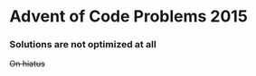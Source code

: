 # Advent of Code Problems 2015 
<h3> Solutions are not optimized at all </h3>
<p><s>On hiatus</s></p>
